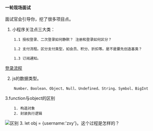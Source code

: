 #### 一轮现场面试
面试官会引导你，挖了很多项目点。
1. 小程序关注点三大类：
```
    1.1 授权登录、二次登录如何静默？ 注册和登录如何区分？

    1.2 支付流程。区分支付类型，如会员、积分、折扣等。是不是要先创造基类？

    1.3 订阅通知。
```
[登录流程](https://developers.weixin.qq.com/miniprogram/dev/framework/open-ability/login.html)
[](https://blog.csdn.net/weixin_39971163/article/details/108529998)  

2. js的数据类型。  
```
    Number、Boolean、Object、Null、Undefined、String、Symbol、BigInt
```
3.function与object的区别
```
    1. 构造对象
    2. 封装执行逻辑

```
![区别](https://img.jbzj.com/file_images/article/201501/201501260945512.jpg)
3. let obj = {username:'zxy'}。这个过程是怎样的？
```

```
  

